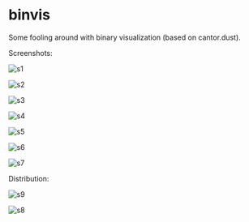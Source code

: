 # binvis

Some fooling around with binary visualization (based on cantor.dust).

Screenshots:

![s1](http://i.imgur.com/uDu5QfQ.png)

![s2](http://i.imgur.com/xGiUfdJ.png)

![s3](http://i.imgur.com/otJSTDA.png)

![s4](http://i.imgur.com/46noklV.png)

![s5](http://i.imgur.com/fxATZBZ.png)

![s6](http://i.imgur.com/1ps8Lbu.png)

![s7](http://i.imgur.com/e0W2jeN.png)

Distribution:

![s9](http://i.imgur.com/ih4hEJw.png)

![s8](http://i.imgur.com/ih4hEJw.png)